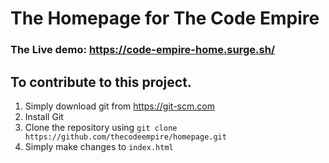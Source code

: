 # The Homepage for The Code Empire

### The Live demo: https://code-empire-home.surge.sh/

## To contribute to this project.
1. Simply download git from https://git-scm.com
2. Install Git
3. Clone the repository using `git clone https://github.com/thecodeempire/homepage.git`
4. Simply make changes to `index.html`

